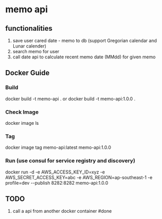 # memo api

## functionalities 
1. save user cared date - memo to db (support Gregorian calendar and Lunar calender)
2. search memo for user
3. call date api to calculate recent memo date (MMdd) for given memo


## Docker Guide

### Build

docker build -t memo-api . 
or
docker build -t memo-api:1.0.0 . 
### Check Image

docker image ls

### Tag

docker image tag memo-api:latest memo-api:1.0.0

### Run (use consul for service registry and discovery)

docker run -d -e AWS_ACCESS_KEY_ID=xyz -e AWS_SECRET_ACCESS_KEY=abc -e AWS_REGION=ap-southeast-1 -e profile=dev  --publish 8282:8282 memo-api:1.0.0

## TODO

1. call a api from another docker container #done